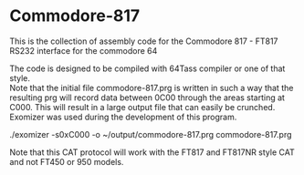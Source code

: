 # Commodore-817
This is the collection of assembly code for the Commodore 817 - FT817 RS232 interface for the commodore 64

The code is designed to be compiled with 64Tass compiler or one of that style.  
Note that the initial file commodore-817.prg is written in such a way that the resulting prg will
record data between 0C00 through the areas starting at C000.  This will result in a large output file
that can easily be crunched. Exomizer was used during the development of this program.

./exomizer -s0xC000 -o ~/output/commodore-817.prg commodore-817.prg

Note that this CAT protocol will work with the FT817 and FT817NR style CAT and not FT450 or 950 models.
